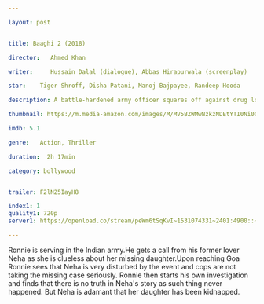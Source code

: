 ```yaml
---

layout: post


title: Baaghi 2 (2018)

director:   Ahmed Khan

writer:     Hussain Dalal (dialogue), Abbas Hirapurwala (screenplay)

star:    Tiger Shroff, Disha Patani, Manoj Bajpayee, Randeep Hooda

description: A battle-hardened army officer squares off against drug lords and Russian henchmen to save his ex-lover's kidnapped daughter in the underbelly of Goa, India.

thumbnail: https://m.media-amazon.com/images/M/MV5BZWMwNzkzNDEtYTI0Ni00NDNiLWIxNDgtYTc0MDcxMzAzYTE2XkEyXkFqcGdeQXVyODE5NzE3OTE@._V1_UY268_CR2,0,182,268_AL__QL50.jpg

imdb: 5.1

genre:   Action, Thriller 

duration:  2h 17min

category: bollywood


trailer: F2lN25IayH8

index1: 1
quality1: 720p
server1: https://openload.co/stream/peWm6tSqKvI~1531074331~2401:4900::~0fAl-M0k

---
```


Ronnie is serving in the Indian army.He gets a call from his former lover Neha as she is clueless about her missing daughter.Upon reaching Goa Ronnie sees that Neha is very disturbed by the event and cops are not taking the missing case seriously. Ronnie then starts his own investigation and finds that there is no truth in Neha's story as such thing never happened. But Neha is adamant that her daughter has been kidnapped.